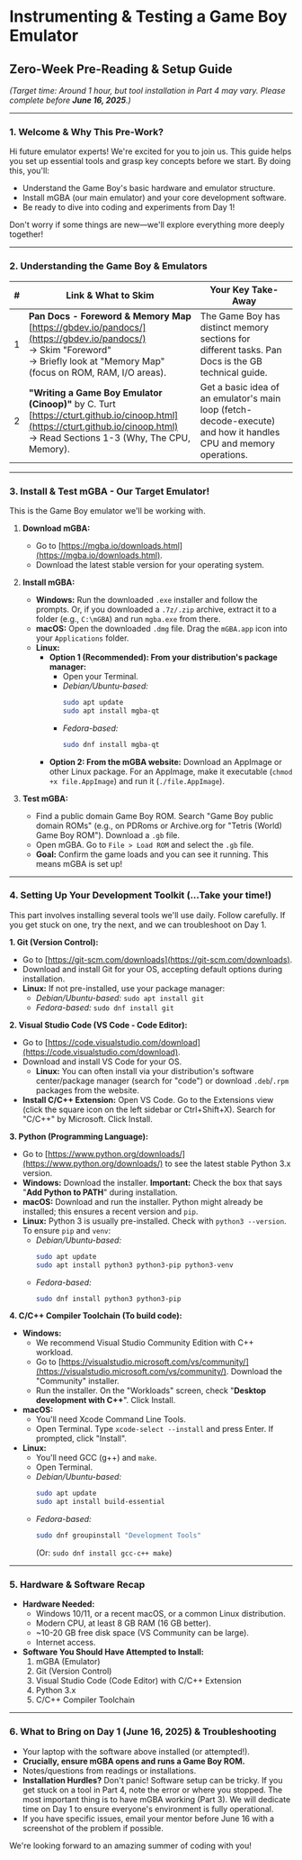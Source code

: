 # Instrumenting & Testing a Game Boy Emulator
## Zero-Week Pre-Reading & Setup Guide

*(Target time: Around 1 hour, but tool installation in Part 4 may vary. Please complete before **June 16, 2025**.)*

---

### 1. Welcome & Why This Pre-Work? 

Hi future emulator experts! We're excited for you to join us. This guide helps you set up essential tools and grasp key concepts before we start. By doing this, you'll:

* Understand the Game Boy's basic hardware and emulator structure.
* Install mGBA (our main emulator) and your core development software.
* Be ready to dive into coding and experiments from Day 1!

Don't worry if some things are new—we'll explore everything more deeply together!

---

### 2. Understanding the Game Boy & Emulators 


| # | Link & What to Skim                                                                                                                                                              | Your Key Take-Away                                                                                                |
|---|----------------------------------------------------------------------------------------------------------------------------------------------------------------------------------|-------------------------------------------------------------------------------------------------------------------|
| 1 | **Pan Docs - Foreword & Memory Map** <br> [https://gbdev.io/pandocs/](https://gbdev.io/pandocs/) <br> → Skim "Foreword" <br>→ Briefly look at "Memory Map" (focus on ROM, RAM, I/O areas). | The Game Boy has distinct memory sections for different tasks. Pan Docs is the GB technical guide.                |
| 2 | **"Writing a Game Boy Emulator (Cinoop)"** by C. Turt <br> [https://cturt.github.io/cinoop.html](https://cturt.github.io/cinoop.html) <br>→ Read Sections 1-3 (Why, The CPU, Memory). | Get a basic idea of an emulator's main loop (fetch-decode-execute) and how it handles CPU and memory operations. |

---

### 3. Install & Test mGBA - Our Target Emulator! 
This is the Game Boy emulator we'll be working with.

1.  **Download mGBA:**
    * Go to [https://mgba.io/downloads.html](https://mgba.io/downloads.html).
    * Download the latest stable version for your operating system.

2.  **Install mGBA:**
    * **Windows:** Run the downloaded `.exe` installer and follow the prompts. Or, if you downloaded a `.7z/.zip` archive, extract it to a folder (e.g., `C:\mGBA`) and run `mgba.exe` from there.
    * **macOS:** Open the downloaded `.dmg` file. Drag the `mGBA.app` icon into your `Applications` folder.
    * **Linux:**
        * **Option 1 (Recommended): From your distribution's package manager:**
            * Open your Terminal.
            * *Debian/Ubuntu-based:*
                ```bash
                sudo apt update
                sudo apt install mgba-qt
                ```
            * *Fedora-based:*
                ```bash
                sudo dnf install mgba-qt
                ```
        * **Option 2: From the mGBA website:** Download an AppImage or other Linux package. For an AppImage, make it executable (`chmod +x file.AppImage`) and run it (`./file.AppImage`).

3.  **Test mGBA:**
    * Find a public domain Game Boy ROM. Search "Game Boy public domain ROMs" (e.g., on PDRoms or Archive.org for "Tetris (World) Game Boy ROM"). Download a `.gb` file.
    * Open mGBA. Go to `File > Load ROM` and select the `.gb` file.
    * **Goal:** Confirm the game loads and you can see it running. This means mGBA is set up!

---

### 4. Setting Up Your Development Toolkit (...Take your time!)

This part involves installing several tools we'll use daily. Follow carefully. If you get stuck on one, try the next, and we can troubleshoot on Day 1.

**1. Git (Version Control):**
* Go to [https://git-scm.com/downloads](https://git-scm.com/downloads).
* Download and install Git for your OS, accepting default options during installation.
* **Linux:** If not pre-installed, use your package manager:
    * *Debian/Ubuntu-based:* `sudo apt install git`
    * *Fedora-based:* `sudo dnf install git`

**2. Visual Studio Code (VS Code - Code Editor):**
* Go to [https://code.visualstudio.com/download](https://code.visualstudio.com/download).
* Download and install VS Code for your OS.
    * **Linux:** You can often install via your distribution's software center/package manager (search for "code") or download `.deb`/`.rpm` packages from the website.
* **Install C/C++ Extension:** Open VS Code. Go to the Extensions view (click the square icon on the left sidebar or Ctrl+Shift+X). Search for "C/C++" by Microsoft. Click Install.

**3. Python (Programming Language):**
* Go to [https://www.python.org/downloads/](https://www.python.org/downloads/) to see the latest stable Python 3.x version.
* **Windows:** Download the installer. **Important:** Check the box that says "**Add Python to PATH**" during installation.
* **macOS:** Download and run the installer. Python might already be installed; this ensures a recent version and `pip`.
* **Linux:** Python 3 is usually pre-installed. Check with `python3 --version`. To ensure `pip` and `venv`:
    * *Debian/Ubuntu-based:*
        ```bash
        sudo apt update
        sudo apt install python3 python3-pip python3-venv
        ```
    * *Fedora-based:*
        ```bash
        sudo dnf install python3 python3-pip
        ```

**4. C/C++ Compiler Toolchain (To build code):**
* **Windows:**
    * We recommend Visual Studio Community Edition with C++ workload.
    * Go to [https://visualstudio.microsoft.com/vs/community/](https://visualstudio.microsoft.com/vs/community/). Download the "Community" installer.
    * Run the installer. On the "Workloads" screen, check "**Desktop development with C++**". Click Install.
* **macOS:**
    * You'll need Xcode Command Line Tools.
    * Open Terminal. Type `xcode-select --install` and press Enter. If prompted, click "Install".
* **Linux:**
    * You'll need GCC (g++) and `make`.
    * Open Terminal.
    * *Debian/Ubuntu-based:*
        ```bash
        sudo apt update
        sudo apt install build-essential
        ```
    * *Fedora-based:*
        ```bash
        sudo dnf groupinstall "Development Tools"
        ```
        (Or: `sudo dnf install gcc-c++ make`)

---

### 5. Hardware & Software Recap

* **Hardware Needed:**
    * Windows 10/11, or a recent macOS, or a common Linux distribution.
    * Modern CPU, at least 8 GB RAM (16 GB better).
    * ~10-20 GB free disk space (VS Community can be large).
    * Internet access.
* **Software You Should Have Attempted to Install:**
    1.  mGBA (Emulator)
    2.  Git (Version Control)
    3.  Visual Studio Code (Code Editor) with C/C++ Extension
    4.  Python 3.x
    5.  C/C++ Compiler Toolchain

---

### 6. What to Bring on Day 1 (June 16, 2025) & Troubleshooting

* Your laptop with the software above installed (or attempted!).
* **Crucially, ensure mGBA opens and runs a Game Boy ROM.**
* Notes/questions from readings or installations.
* **Installation Hurdles?** Don't panic! Software setup can be tricky. If you get stuck on a tool in Part 4, note the error or where you stopped. The most important thing is to have mGBA working (Part 3). We will dedicate time on Day 1 to ensure everyone's environment is fully operational.
* If you have specific issues, email your mentor before June 16 with a screenshot of the problem if possible.

We're looking forward to an amazing summer of coding with you!